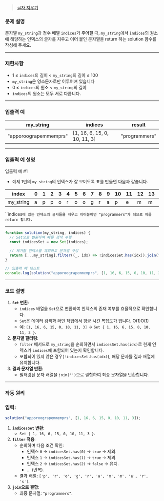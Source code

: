 > [글자 지우기](https://school.programmers.co.kr/learn/courses/30/lessons/181900)

### **문제 설명**

문자열 `my_string`과 정수 배열 `indices`가 주어질 때, `my_string`에서 `indices`의 원소에 해당하는 인덱스의 글자를 지우고 이어 붙인 문자열을 return 하는 solution 함수를 작성해 주세요.

---

### 제한사항

- 1 ≤ `indices`의 길이 < `my_string`의 길이 ≤ 100
- `my_string`은 영소문자로만 이루어져 있습니다
- 0 ≤ `indices`의 원소 < `my_string`의 길이
- `indices`의 원소는 모두 서로 다릅니다.

---

### 입출력 예

| my_string             | indices                      | result        |
| --------------------- | ---------------------------- | ------------- |
| "apporoograpemmemprs" | [1, 16, 6, 15, 0, 10, 11, 3] | "programmers" |

---

### 입출력 예 설명

입출력 예 #1

- 예제 1번의 `my_string`의 인덱스가 잘 보이도록 표를 만들면 다음과 같습니다.

| index     | 0   | 1   | 2   | 3   | 4   | 5   | 6   | 7   | 8   | 9   | 10  | 11  | 12  | 13  | 14  | 15  | 16  | 17  | 18  |
| --------- | --- | --- | --- | --- | --- | --- | --- | --- | --- | --- | --- | --- | --- | --- | --- | --- | --- | --- | --- |
| my_string | a   | p   | p   | o   | r   | o   | o   | g   | r   | a   | p   | e   | m   | m   | e   | m   | p   | r   | s   |

``indices`에 있는 인덱스의 글자들을 지우고 이어붙이면 "programmers"가 되므로 이를 return 합니다.`

---

```jsx
function solution(my_string, indices) {
  // Set으로 변환하여 빠른 검색 수행
  const indicesSet = new Set(indices);

  // 제거할 인덱스를 제외하고 문자열 구성
  return [...my_string].filter((_, idx) => !indicesSet.has(idx)).join("");
}

// 입출력 예 테스트
console.log(solution("apporoograpemmemprs", [1, 16, 6, 15, 0, 10, 11, 3])); // "programmers"
```

---

### **코드 설명**

1. **`Set` 변환**:
   - `indices` 배열을 `Set`으로 변환하여 인덱스의 존재 여부를 효율적으로 확인합니다.
   - `Set`은 데이터 검색과 확인 작업에서 평균 시간 복잡도가 입니다.
     O(1)O(1)
   - 예: `[1, 16, 6, 15, 0, 10, 11, 3]` → `Set { 1, 16, 6, 15, 0, 10, 11, 3 }`.
2. **문자열 필터링**:
   - `filter` 메서드로 `my_string`을 순회하면서 `indicesSet.has(idx)`로 현재 인덱스가 `indices`에 포함되어 있는지 확인합니다.
   - 포함되어 있지 않은 경우(`!indicesSet.has(idx)`), 해당 문자를 결과 배열에 유지합니다.
3. **결과 문자열 반환**:
   - 필터링된 문자 배열을 `join('')`으로 결합하여 최종 문자열을 반환합니다.

---

### **작동 원리**

### 입력:

```jsx
solution("apporoograpemmemprs", [1, 16, 6, 15, 0, 10, 11, 3]);
```

1. **`indicesSet` 변환**:
   - `Set { 1, 16, 6, 15, 0, 10, 11, 3 }`.
2. **`filter` 적용**:
   - 순회하며 다음 조건 확인:
     - 인덱스 `0` → `indicesSet.has(0)` → `true` → 제외.
     - 인덱스 `1` → `indicesSet.has(1)` → `true` → 제외.
     - 인덱스 `2` → `indicesSet.has(2)` → `false` → 유지.
     - ... (반복).
   - 결과 배열: `['p', 'r', 'o', 'g', 'r', 'a', 'm', 'm', 'e', 'r', 's']`.
3. **`join`으로 결합**:
   - 최종 문자열: `"programmers"`.
